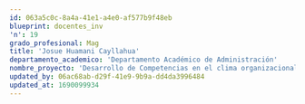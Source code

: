 ```yaml
---
id: 063a5c0c-8a4a-41e1-a4e0-af577b9f48eb
blueprint: docentes_inv
'n': 19
grado_profesional: Mag
title: 'Josue Huamani Cayllahua'
departamento_academico: 'Departamento Académico de Administración'
nombre_proyecto: 'Desarrollo de Competencias en el clima organizacional del personal docente directivo de las universidades de Apurímac 2018.'
updated_by: 06ac68ab-d29f-41e9-9b9a-dd4da3996484
updated_at: 1690099934
---
```

